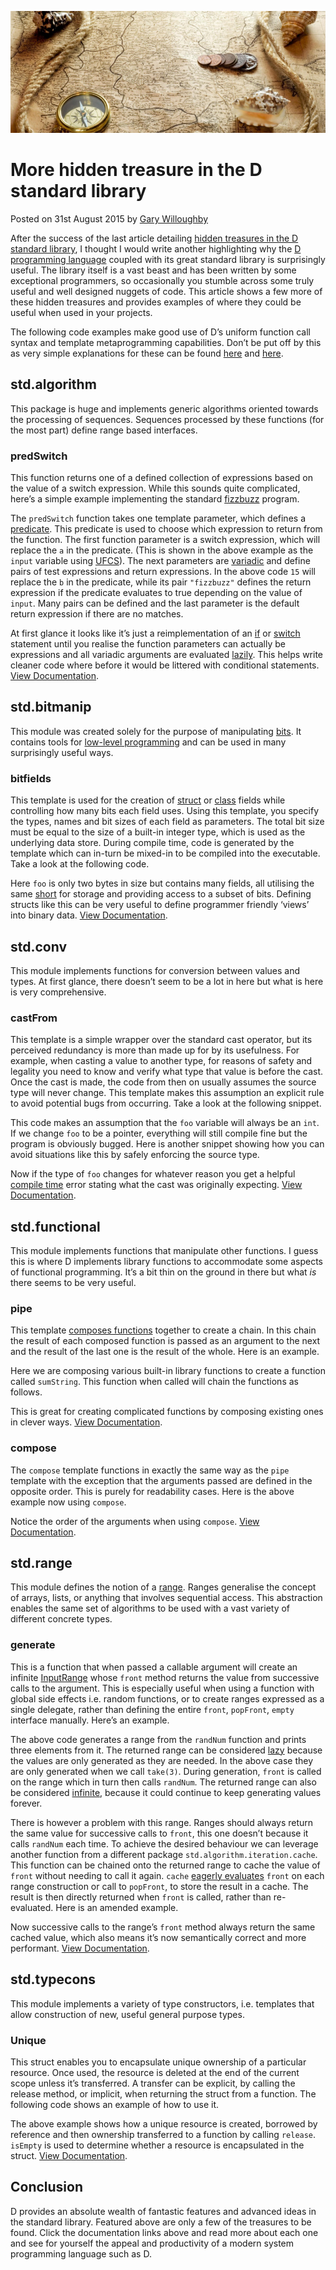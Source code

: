 ![](/articles/images/more-hidden-treasure-in-the-d-standard-library-banner.jpg)

# More hidden treasure in the D standard library

<time>Posted on 31st August 2015 by [Gary Willoughby](/pages/about.html)</time>

After the success of the last article detailing [hidden treasures in the D standard library](/articles/hidden-treasure-in-the-d-standard-library.html), I thought I would write another highlighting why the [D programming language](https://dlang.org/) coupled with its great standard library is surprisingly useful. The library itself is a vast beast and has been written by some exceptional programmers, so occasionally you stumble across some truly useful and well designed nuggets of code. This article shows a few more of these hidden treasures and provides examples of where they could be useful when used in your projects.

The following code examples make good use of D’s uniform function call syntax and template metaprogramming capabilities. Don’t be put off by this as very simple explanations for these can be found [here](/articles/templates-in-d-explained.html) and [here](/articles/alternative-function-syntax-in-d-banner.html).

## std.algorithm

This package is huge and implements generic algorithms oriented towards the processing of sequences. Sequences processed by these functions (for the most part) define range based interfaces.

### predSwitch

This function returns one of a defined collection of expressions based on the value of a switch expression. While this sounds quite complicated, here’s a simple example implementing the standard [fizzbuzz](https://en.wikipedia.org/wiki/Fizz_buzz) program.

<script src="https://gist.github.com/nomad-software/5cf58ca213f0a112228c441163ab8ff7.js"></script>

The `predSwitch` function takes one template parameter, which defines a [predicate](https://en.wikipedia.org/wiki/Predicate_(mathematical_logic)). This predicate is used to choose which expression to return from the function. The first function parameter is a switch expression, which will replace the `a` in the predicate. (This is shown in the above example as the `input` variable using [UFCS](https://en.wikipedia.org/wiki/Predicate_(mathematical_logic))). The next parameters are [variadic](https://en.wikipedia.org/wiki/Variadic_function) and define pairs of test expressions and return expressions. In the above code `15` will replace the `b` in the predicate, while its pair `"fizzbuzz"` defines the return expression if the predicate evaluates to true depending on the value of `input`. Many pairs can be defined and the last parameter is the default return expression if there are no matches.

At first glance it looks like it’s just a reimplementation of an [if](https://en.wikipedia.org/wiki/Conditional_(computer_programming)#If.E2.80.93then.28.E2.80.93else.29) or [switch](https://en.wikipedia.org/wiki/Switch_statement) statement until you realise the function parameters can actually be expressions and all variadic arguments are evaluated [lazily](https://en.wikipedia.org/wiki/Lazy_evaluation). This helps write cleaner code where before it would be littered with conditional statements. [View Documentation](https://dlang.org/phobos/std_algorithm_comparison.html#.predSwitch).

## std.bitmanip

This module was created solely for the purpose of manipulating [bits](https://en.wikipedia.org/wiki/Bit). It contains tools for [low-level programming](https://en.wikipedia.org/wiki/Low-level_programming_language) and can be used in many surprisingly useful ways.

### bitfields

This template is used for the creation of [struct](https://en.wikipedia.org/wiki/Struct_(C_programming_language)) or [class](https://en.wikipedia.org/wiki/Class_(computer_programming)) fields while controlling how many bits each field uses. Using this template, you specify the types, names and bit sizes of each field as parameters. The total bit size must be equal to the size of a built-in integer type, which is used as the underlying data store. During compile time, code is generated by the template which can in-turn be mixed-in to be compiled into the executable. Take a look at the following code.

<script src="https://gist.github.com/nomad-software/eb9242e2b642d82ac4e386e0d91b7f4f.js"></script>

Here `foo` is only two bytes in size but contains many fields, all utilising the same [short](https://en.wikipedia.org/wiki/Integer_(computer_science)) for storage and providing access to a subset of bits. Defining structs like this can be very useful to define programmer friendly ‘views’ into binary data. [View Documentation](https://dlang.org/phobos/std_bitmanip.html#.bitfields).

## std.conv

This module implements functions for conversion between values and types. At first glance, there doesn’t seem to be a lot in here but what is here is very comprehensive.

### castFrom

This template is a simple wrapper over the standard cast operator, but its perceived redundancy is more than made up for by its usefulness. For example, when casting a value to another type, for reasons of safety and legality you need to know and verify what type that value is before the cast. Once the cast is made, the code from then on usually assumes the source type will never change. This template makes this assumption an explicit rule to avoid potential bugs from occurring. Take a look at the following snippet.

<script src="https://gist.github.com/nomad-software/3bc57639275b6fa34dbf76bdb6ccb968.js"></script>

This code makes an assumption that the `foo` variable will always be an `int`. If we change `foo` to be a pointer, everything will still compile fine but the program is obviously bugged. Here is another snippet showing how you can avoid situations like this by safely enforcing the source type.

<script src="https://gist.github.com/nomad-software/da49462fe389aabc84e8629d289167e0.js"></script>

Now if the type of `foo` changes for whatever reason you get a helpful [compile time](https://en.wikipedia.org/wiki/Compile_time) error stating what the cast was originally expecting. [View Documentation](https://dlang.org/phobos/std_conv.html#.castFrom).

## std.functional

This module implements functions that manipulate other functions. I guess this is where D implements library functions to accommodate some aspects of functional programming. It’s a bit thin on the ground in there but what _is_ there seems to be very useful.

### pipe

This template [composes functions](https://en.wikipedia.org/wiki/Function_composition_(computer_science)) together to create a chain. In this chain the result of each composed function is passed as an argument to the next and the result of the last one is the result of the whole. Here is an example.

<script src="https://gist.github.com/nomad-software/e70640daaba3362644bf0e699bb0164a.js"></script>

Here we are composing various built-in library functions to create a function called `sumString`. This function when called will chain the functions as follows.

<script src="https://gist.github.com/nomad-software/0ebaca293ac44ea4b42743eb1db0678f.js"></script>

This is great for creating complicated functions by composing existing ones in clever ways. [View Documentation](https://dlang.org/phobos/std_functional.html#.pipe).

### compose

The `compose` template functions in exactly the same way as the `pipe` template with the exception that the arguments passed are defined in the opposite order. This is purely for readability cases. Here is the above example now using `compose`.

<script src="https://gist.github.com/nomad-software/437021e1c37c1ee0ffb6087044f474af.js"></script>

Notice the order of the arguments when using `compose`. [View Documentation](https://dlang.org/phobos/std_functional.html#.compose).

## std.range

This module defines the notion of a [range](http://ddili.org/ders/d.en/ranges.html). Ranges generalise the concept of arrays, lists, or anything that involves sequential access. This abstraction enables the same set of algorithms to be used with a vast variety of different concrete types.

### generate

This is a function that when passed a callable argument will create an infinite [InputRange](https://dlang.org/phobos/std_range_primitives.html#isInputRange) whose `front` method returns the value from successive calls to the argument. This is especially useful when using a function with global side effects i.e. random functions, or to create ranges expressed as a single delegate, rather than defining the entire `front`, `popFront`, `empty` interface manually. Here’s an example.

<script src="https://gist.github.com/nomad-software/bb96126cf5b8b95de2e539800ac1806c.js"></script>

The above code generates a range from the `randNum` function and prints three elements from it. The returned range can be considered [lazy](https://en.wikipedia.org/wiki/Lazy_evaluation) because the values are only generated as they are needed. In the above case they are only generated when we call `take(3)`. During generation, `front` is called on the range which in turn then calls `randNum`. The returned range can also be considered [infinite](https://dlang.org/phobos/std_range_primitives.html#isInfinite), because it could continue to keep generating values forever.

There is however a problem with this range. Ranges should always return the same value for successive calls to `front`, this one doesn’t because it calls `randNum` each time. To achieve the desired behaviour we can leverage another function from a different package `std.algorithm.iteration.cache`. This function can be chained onto the returned range to cache the value of `front` without needing to call it again. `cache` [eagerly evaluates](https://en.wikipedia.org/wiki/Eager_evaluation) `front` on each range construction or call to `popFront`, to store the result in a cache. The result is then directly returned when `front` is called, rather than re-evaluated. Here is an amended example.

<script src="https://gist.github.com/nomad-software/f7bea2754f2b9ad4556454dfc33d2de5.js"></script>

Now successive calls to the range’s `front` method always return the same cached value, which also means it’s now semantically correct and more performant. [View Documentation](https://dlang.org/phobos/std_range.html#.generate).

## std.typecons

This module implements a variety of type constructors, i.e. templates that allow construction of new, useful general purpose types.

### Unique

This struct enables you to encapsulate unique ownership of a particular resource. Once used, the resource is deleted at the end of the current scope unless it’s transferred. A transfer can be explicit, by calling the release method, or implicit, when returning the struct from a function. The following code shows an example of how to use it.

<script src="https://gist.github.com/nomad-software/77600d79289120bbb5036c44a2cbcebd.js"></script>

The above example shows how a unique resource is created, borrowed by reference and then ownership transferred to a function by calling `release`. `isEmpty` is used to determine whether a resource is encapsulated in the struct. [View Documentation](https://dlang.org/phobos/std_typecons.html#.Unique).

## Conclusion

D provides an absolute wealth of fantastic features and advanced ideas in the standard library. Featured above are only a few of the treasures to be found. Click the documentation links above and read more about each one and see for yourself the appeal and productivity of a modern system programming language such as D.
